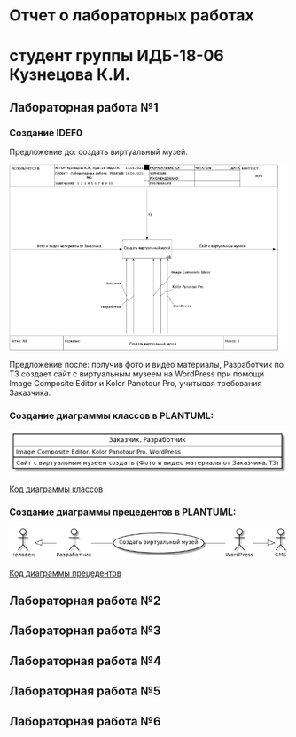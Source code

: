 # Отчет о лабораторных работах
# студент группы ИДБ-18-06 Кузнецова К.И.

## Лабораторная работа №1

### Создание IDEF0
Предложение до: создать виртуальный музей.

<img src=https://github.com/Muchenie-2020/kristina.github.io/blob/5132d0a1b940f676a6702df57d7c7eb4351890fa/Лабораторная%20работа%20№1/IDEF0.png>

Предложение после: получив фото и видео материалы, Разработчик по ТЗ создает сайт с виртуальным музеем на WordPress при помощи Image Composite Editor и Kolor Panotour Pro, учитывая требования Заказчика.

### Создание диаграммы классов в PLANTUML:

<img src=https://github.com/Muchenie-2020/kristina.github.io/blob/5132d0a1b940f676a6702df57d7c7eb4351890fa/Лабораторная%20работа%20№1/Диаграмма%20классов.png>

[Код диаграммы классов](https://github.com/Muchenie-2020/kristina.github.io/blob/main/Лабораторная%20работа%20№1/Диаграмма%20классов.txt)

### Создание диаграммы прецедентов в PLANTUML:

<img src=https://github.com/Muchenie-2020/kristina.github.io/blob/5132d0a1b940f676a6702df57d7c7eb4351890fa/Лабораторная%20работа%20№1/Диаграмма%20прецедентов.png>

[Код диаграммы прецедентов](https://github.com/Muchenie-2020/kristina.github.io/blob/main/Лабораторная%20работа%20№1/Диаграмма%20прецедентов.txt)

## Лабораторная работа №2

## Лабораторная работа №3

## Лабораторная работа №4

## Лабораторная работа №5

## Лабораторная работа №6

